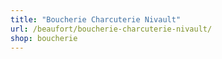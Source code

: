 ```yaml
---
title: "Boucherie Charcuterie Nivault"
url: /beaufort/boucherie-charcuterie-nivault/
shop: boucherie
---
```

